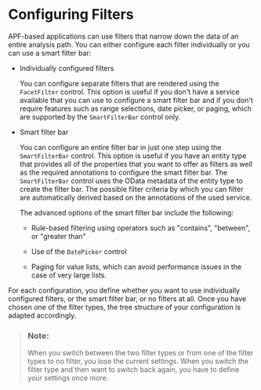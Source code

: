 <!-- loio4393cc4a27374834aad72af92d584601 -->

# Configuring Filters

APF-based applications can use filters that narrow down the data of an entire analysis path. You can either configure each filter individually or you can use a smart filter bar:

-   Individually configured filters

    You can configure separate filters that are rendered using the `FacetFilter` control. This option is useful if you don't have a service available that you can use to configure a smart filter bar and if you don't require features such as range selections, date picker, or paging, which are supported by the `SmartFilterBar` control only.

-   Smart filter bar

    You can configure an entire filter bar in just one step using the `SmartFilterBar` control. This option is useful if you have an entity type that provides all of the properties that you want to offer as filters as well as the required annotations to configure the smart filter bar. The `SmartFilterBar` control uses the OData metadata of the entity type to create the filter bar. The possible filter criteria by which you can filter are automatically derived based on the annotations of the used service.

    The advanced options of the smart filter bar include the following:

    -   Rule-based filtering using operators such as "contains", "between", or "greater than"

    -   Use of the `DatePicker` control

    -   Paging for value lists, which can avoid performance issues in the case of very large lists.



For each configuration, you define whether you want to use individually configured filters, or the smart filter bar, or no filters at all. Once you have chosen one of the filter types, the tree structure of your configuration is adapted accordingly.

> ### Note:  
> When you switch between the two filter types or from one of the filter types to no filter, you lose the current settings. When you switch the filter type and then want to switch back again, you have to define your settings once more.

